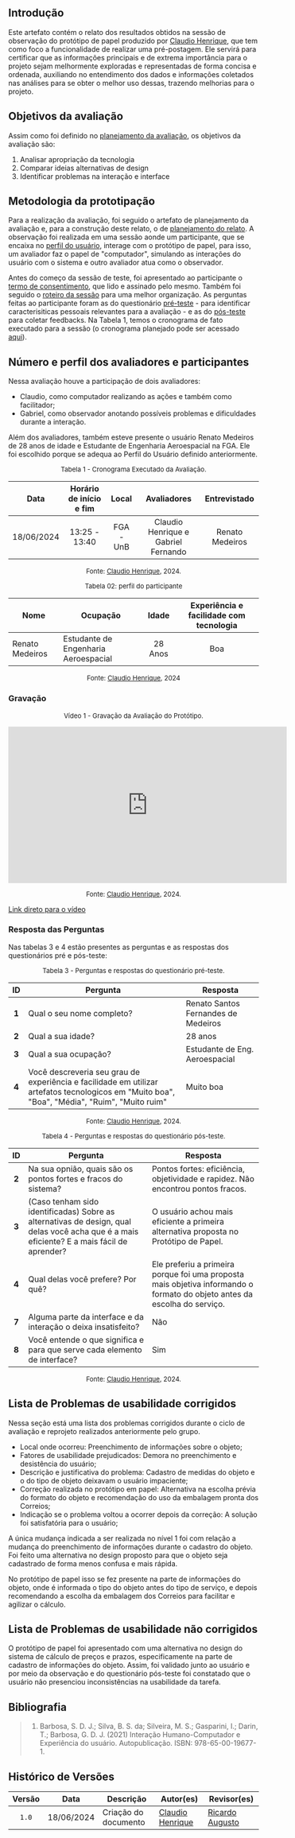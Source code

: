 ## Introdução

Este artefato contém o relato dos resultados obtidos na sessão de observação do protótipo de papel produzido por [Claudio Henrique][ClaudioGH], que tem como foco a funcionalidade de realizar uma pré-postagem. Ele servirá para certificar que as informações principais e de extrema importância para o projeto sejam melhormente exploradas e representadas de forma concisa e ordenada, auxiliando no entendimento dos dados e informações coletados nas análises para se obter o melhor uso dessas, trazendo melhorias para o projeto.

## Objetivos da avaliação
Assim como foi definido no [planejamento da avaliação](https://interacao-humano-computador.github.io/2024.1-Correios/design_avaliacao/nivel_2/prototipo_de_papel/planejamento_avaliacao/), os objetivos da avaliação são:

1. Analisar apropriação da tecnologia  
2. Comparar ideias alternativas de design
3. Identificar problemas na interação e interface 

## Metodologia da prototipação

Para a realização da avaliação, foi seguido o artefato de planejamento da avaliação e, para a construção deste relato, o de [planejamento do relato](https://interacao-humano-computador.github.io/2024.1-Correios/design_avaliacao/nivel_2/prototipo_de_papel/planejamento_relato_resultados/). A observação foi realizada em uma sessão aonde um participante, que se encaixa no [perfil do usuário](https://interacao-humano-computador.github.io/2024.1-Correios/analise_de_requisitos/perfil_de_usuario/perfil_de_usuario/), interage com o protótipo de papel, para isso, um avaliador faz o papel de "computador", simulando as interações do usuário com o sistema e outro avaliador atua como o observador.  

Antes do começo da sessão  de teste, foi apresentado ao participante o [termo de consentimento](../../../assets/termos-de-consentimento/termo%20de%20consentimento%20(protótipo%20de%20papel%20Gabriel%20Fernando)%20-%20renato.pdf), que lido e assinado pelo mesmo. Também foi seguido o  [roteiro da sessão](https://interacao-humano-computador.github.io/2024.1-Correios/design_avaliacao/nivel_2/prototipo_de_papel/planejamento_avaliacao/#roteiro-da-sessao) para uma melhor organização. As perguntas feitas ao participante foram as do questionário [pré-teste](https://interacao-humano-computador.github.io/2024.1-Correios/design_avaliacao/nivel_2/prototipo_de_papel/planejamento_avaliacao/#questionario-pre-teste) - para identificar caracterisiticas pessoais relevantes para a avaliação - e as do [pós-teste](https://interacao-humano-computador.github.io/2024.1-Correios/design_avaliacao/nivel_2/prototipo_de_papel/planejamento_avaliacao/#questionario-pos-teste) para coletar feedbacks. 
Na Tabela 1, temos o cronograma de fato executado para a sessão (o cronograma planejado pode ser acessado [aqui](http://127.0.0.1:8000/Interacao-Humano-Computador/2024.1-Correios/design_avaliacao/nivel_2/prototipo_de_papel/planejamento_avaliacao/#prazos)).


## Número e perfil dos avaliadores e participantes

Nessa avaliação houve a participação de dois avaliadores:
 - Claudio, como computador realizando as ações e também como facilitador;
 - Gabriel, como observador anotando possíveis problemas e dificuldades durante a interação.

Além dos avaliadores, também esteve presente o usuário Renato Medeiros de 28 anos de idade e Estudante de Engenharia Aeroespacial na FGA. Ele foi escolhido porque se adequa ao Perfil do Usuário definido anteriormente.

<font size="2"><p style="text-align: center">Tabela 1 - Cronograma Executado da Avaliação.</p></font>

<center>

|    Data    | Horário de início e fim | Local            |     Avaliadores    | Entrevistado |
| :--------: | :---------------------: | :----------------: | :----------------------: | :----: |
| 18/06/2024 | 13:25 - 13:40 |FGA - UnB | Claudio Henrique e Gabriel Fernando | Renato Medeiros |

</center>

<font size="2"><p style="text-align: center">Fonte: [Claudio Henrique][ClaudioGH], 2024.</p></font>

<font size="2"><p style="text-align: center">Tabela 02: perfil do participante</p></font>

<center>

| **Nome** |**Ocupação**|**Idade**|**Experiência e facilidade com tecnologia**|
| -- | -- | :--: | :--: |
| Renato Medeiros | Estudante de Engenharia Aeroespacial | 28 Anos |  Boa | 

<font size="2"><p style="text-align: center">Fonte: [Claudio Henrique][ClaudioGH], 2024 </p></font>
</center>

### Gravação


<font size="2"><p style="text-align: center">Vídeo 1 - Gravação da Avaliação do Protótipo.</p></font>


<iframe width="560" height="315" src="https://www.youtube.com/embed/TjY9CRpZmgM?si=fi4b4OEuvCxrdqgx" title="YouTube video player" frameborder="0" allow="accelerometer; autoplay; clipboard-write; encrypted-media; gyroscope; picture-in-picture; web-share" referrerpolicy="strict-origin-when-cross-origin" allowfullscreen></iframe>

<font size="2"><p style="text-align: center">Fonte: [Claudio Henrique][ClaudioGH], 2024.</p></font>


[Link direto para o vídeo](https://www.youtube.com/watch?v=TjY9CRpZmgM)

### Resposta das Perguntas

Nas tabelas 3 e 4 estão presentes as perguntas e as respostas dos questionários pré e pós-teste:

<font size="2"><p style="text-align: center">Tabela 3 - Perguntas e respostas do questionário pré-teste.</p></font>

<center>

| ID | Pergunta | Resposta
| :-:| -------- | -|
| **1** | Qual o seu nome completo? | Renato Santos Fernandes de Medeiros |
| **2** | Qual a sua idade? | 28 anos |
| **3** | Qual a sua ocupação? | Estudante de Eng. Aeroespacial|
| **4** | Você descreveria seu grau de experiência e facilidade em utilizar artefatos tecnologicos em "Muito boa", "Boa", "Média", "Ruim", "Muito ruim" | Muito boa |

</center>

<font size="2"><p style="text-align: center">Fonte: [Claudio Henrique][ClaudioGH], 2024.</p></font>


<font size="2"><p style="text-align: center">Tabela 4 - Perguntas e respostas do questionário pós-teste.</p></font>

<center>

| ID | Pergunta | Resposta |
| :-:| -------- | ------------------ |
| **2** | Na sua opnião, quais são os pontos fortes e fracos do sistema? | Pontos fortes: eficiência, objetividade e rapidez. Não encontrou pontos fracos. | 
| **3** | (Caso tenham sido identificadas) Sobre as alternativas de design, qual delas você acha que é a mais eficiente? E a mais fácil de aprender? | O usuário achou mais eficiente a primeira alternativa proposta no Protótipo de Papel. |
| **4** | Qual delas você prefere? Por quê? | Ele preferiu a primeira porque foi uma proposta mais objetiva informando o formato do objeto antes da escolha do serviço. |
| **7** | Alguma parte da interface e da interação o deixa insatisfeito? | Não |
| **8** | Você entende o que significa e para que serve cada elemento de interface? | Sim |

</center>

<font size="2"><p style="text-align: center">Fonte: [Claudio Henrique][ClaudioGH], 2024.</p></font>


## Lista de Problemas de usabilidade corrigidos

Nessa seção está uma lista dos problemas corrigidos durante o ciclo de avaliação e reprojeto realizados anteriormente pelo grupo.

- Local onde ocorreu: Preenchimento de informações sobre o objeto;
- Fatores de usabilidade prejudicados: Demora no preenchimento e desistência do usuário;
- Descrição e justificativa do problema: Cadastro de medidas do objeto e o do tipo de objeto deixavam o usuário impaciente;
- Correção realizada no protótipo em papel: Alternativa na escolha prévia do formato do objeto e recomendação do uso da embalagem pronta dos Correios;
- Indicação se o problema voltou a ocorrer depois da correção: A solução foi satisfatória para o usuário;

A única mudança indicada a ser realizada no nível 1 foi com relação a mudança do preenchimento de informações durante o cadastro do objeto. Foi feito uma alternativa no design proposto para que o objeto seja cadastrado de forma menos confusa e mais rápida. 

No protótipo de papel isso se fez presente na parte de informações do objeto, onde é informada o tipo do objeto antes do tipo de serviço, e depois recomendando a escolha da embalagem dos Correios para facilitar e agilizar o cálculo.

## Lista de Problemas de usabilidade não corrigidos
 
 O protótipo de papel foi apresentado com uma alternativa no design do sistema de cálculo de preços e prazos, especificamente na parte de cadastro de informações do objeto. Assim, foi validado junto ao usuário e por meio da observação e do questionário pós-teste foi constatado que o usuário não presenciou inconsistências na usabilidade da tarefa.

## Bibliografia
> 1. Barbosa, S. D. J.; Silva, B. S. da; Silveira, M. S.; Gasparini, I.; Darin, T.; Barbosa, G. D. J. (2021) Interação Humano-Computador e Experiência do usuário. Autopublicação. ISBN: 978-65-00-19677-1.

## Histórico de Versões

| Versão | Data | Descrição | Autor(es) | Revisor(es) |
| :----: | :--: | --------- | ----------- | ------ |
| `1.0`  | 18/06/2024 | Criação do documento |[Claudio Henrique][ClaudioGH] | [Ricardo Augusto][RicardoGH] |

[ClaudioGH]: https://github.com/claudiohsc
[EliasGH]: https://github.com/EliasOliver21
[GabrielBGH]: https://github.com/Bertolazi
[GabrielFGH]: https://github.com/MMcLovin
[PabloGH]: https://github.com/pabloheika
[RicardoGH]: https://www.github.com/avmricardo
